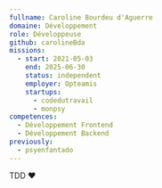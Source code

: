 ```yaml
---
fullname: Caroline Bourdeu d'Aguerre
domaine: Développement
role: Développeuse
github: carolineBda
missions:
  - start: 2021-05-03
    end: 2025-06-30
    status: independent
    employer: Opteamis
    startups:
      - codedutravail
      - monpsy
competences:
  - Développement Frontend
  - Développement Backend
previously:
  - psyenfantado
---
```

TDD ❤️